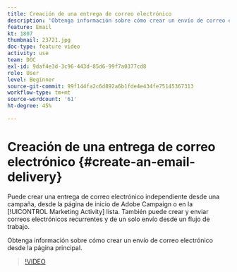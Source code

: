 ```yaml
---
title: Creación de una entrega de correo electrónico
description: 'Obtenga información sobre cómo crear un envío de correo electrónico desde la página principal. '
feature: Email
kt: 1807
thumbnail: 23721.jpg
doc-type: feature video
activity: use
team: DOC
exl-id: 9daf4e3d-3c96-443d-85d6-99f7a0377cd8
role: User
level: Beginner
source-git-commit: 99f144fa2c6d892a6b1fde4e434fe75145367313
workflow-type: tm+mt
source-wordcount: '61'
ht-degree: 45%

---
```


# Creación de una entrega de correo electrónico {#create-an-email-delivery}

Puede crear una entrega de correo electrónico independiente desde una campaña, desde la página de inicio de Adobe Campaign o en la [!UICONTROL Marketing Activity] lista. También puede crear y enviar correos electrónicos recurrentes y de un solo envío desde un flujo de trabajo.

Obtenga información sobre cómo crear un envío de correo electrónico desde la página principal.

>[!VIDEO](https://video.tv.adobe.com/v/23721?quality=12)
